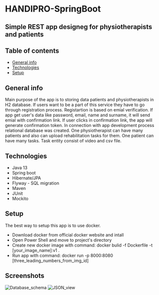 # HANDIPRO-SpringBoot

## Simple REST app designeg for physiotherapists and patients

## Table of contents
* [General info](#general-info)
* [Technologies](#technologies)
* [Setup](#setup)

## General info
Main purpose of the app is to storing data patients and physiotherapists in H2 database. If users want to be a part of this service they have to 
go through registration process. Registartion is based on emial verification. If app get user's data like password, email, name and surname, it will send
emial with confirmation link. If user clicks in confirmation link, the app will generate confirmation token. In connection with app development process relational 
database was created. One physiotherapist can have many patients and also can upload rehabilitation tasks for them. One patient can have many tasks. Task entity consist of 
video and csv file.

## Technologies
* Java 13
* Spring boot
* Hibernate/JPA
* Flyway - SQL migration
* Maven
* JUnit
* Mockito

## Setup
The best way to setup this app is to use docker.

* Download docker from official docker website and intall
* Open Power Shell and move to project's directory
* Create new docker image with command: docker bulid -f Dockerfile -t [your_image_name]:v1 .
* Run app with command: docker run -p 8000:8080 [three_leading_numbers_from_img_id]

## Screenshots

![Database_schema](./Readme_img/database_giagram.png)
![JSON_view](./Readme_img/postman_registration.png)

